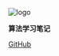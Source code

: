 ![logo](https://docsify.js.org/_media/icon.svg)

**算法学习笔记**

[GitHub](https://github.com/inclee/doc_algorithm.git)